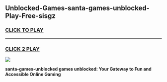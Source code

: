 
## Unblocked-Games-santa-games-unblocked-Play-Free-sisgz
<h3>
<a href="https://premium76.site?title=santa-games-unblocked&ref=10A">CLICK TO PLAY</a></h3>
<hr>

<h3>
<a href="https://premium76.site?title=santa-games-unblocked&ref=10A">CLICK 2 PLAY</a>
  
</h3>

<a href="https://premium76.site?title=santa-games-unblocked&ref=10A"><img src="https://clearcache.store/games.png"></a>


**santa-games-unblocked games unblocked: Your Gateway to Fun and Accessible Online Gaming**
